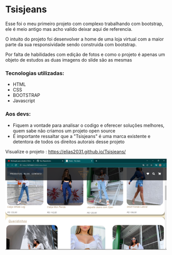 # Tsisjeans

Esse foi o meu primeiro projeto com complexo trabalhando com bootstrap, ele é meio antigo mas acho valido deixar aqui de referencia.

O intuito do projeto foi desenvolver a home de uma loja virtual com a maior parte da sua responsividade sendo construida com bootstrap.

Por falta de habilidades com edição de fotos e como o projeto é apenas um objeto de estudos as duas imagens do slide são as mesmas 

### Tecnologias utilizadas:
- HTML
- CSS
- BOOTSTRAP
- Javascript

### Aos devs:
- Fiquem a vontade para analisar o codigo e oferecer soluções melhores, quem sabe não criamos um projeto open source
- É importante ressaltar que a "Tsisjeans" é uma marca existente e detentora de todos os direitos autorais desse projeto


Visualize o projeto : https://elias2031.github.io/Tsisjeans/

<img src="imagens/apresentacao.png">
